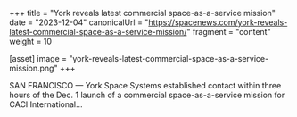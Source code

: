 +++
title = "York reveals latest commercial space-as-a-service mission"
date = "2023-12-04"
canonicalUrl = "https://spacenews.com/york-reveals-latest-commercial-space-as-a-service-mission/"
fragment = "content"
weight = 10

[asset]
    image = "york-reveals-latest-commercial-space-as-a-service-mission.png"
+++

SAN FRANCISCO — York Space Systems established contact within three hours 
of the Dec. 1 launch of a commercial space-as-a-service mission for CACI 
International...
